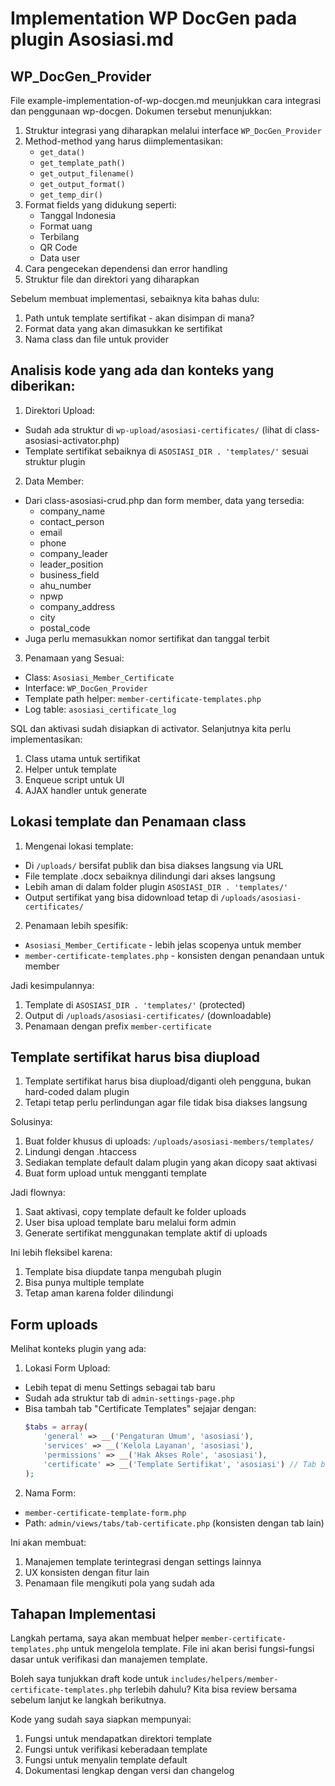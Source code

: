 # Implementation WP DocGen pada plugin Asosiasi.md

## WP_DocGen_Provider

File example-implementation-of-wp-docgen.md meunjukkan cara integrasi dan penggunaan wp-docgen. Dokumen tersebut menunjukkan:

1. Struktur integrasi yang diharapkan melalui interface `WP_DocGen_Provider`
2. Method-method yang harus diimplementasikan:
   - `get_data()`
   - `get_template_path()`
   - `get_output_filename()` 
   - `get_output_format()`
   - `get_temp_dir()`
3. Format fields yang didukung seperti:
   - Tanggal Indonesia
   - Format uang 
   - Terbilang
   - QR Code
   - Data user
4. Cara pengecekan dependensi dan error handling
5. Struktur file dan direktori yang diharapkan

Sebelum membuat implementasi, sebaiknya kita bahas dulu:

1. Path untuk template sertifikat - akan disimpan di mana?
2. Format data yang akan dimasukkan ke sertifikat
3. Nama class dan file untuk provider

## Analisis kode yang ada dan konteks yang diberikan:

1. Direktori Upload:
- Sudah ada struktur di `wp-upload/asosiasi-certificates/` (lihat di class-asosiasi-activator.php)
- Template sertifikat sebaiknya di `ASOSIASI_DIR . 'templates/'` sesuai struktur plugin

2. Data Member:
- Dari class-asosiasi-crud.php dan form member, data yang tersedia:
  - company_name
  - contact_person
  - email
  - phone
  - company_leader
  - leader_position 
  - business_field
  - ahu_number
  - npwp
  - company_address
  - city
  - postal_code
- Juga perlu memasukkan nomor sertifikat dan tanggal terbit

3. Penamaan yang Sesuai:
- Class: `Asosiasi_Member_Certificate` 
- Interface: `WP_DocGen_Provider`
- Template path helper: `member-certificate-templates.php`
- Log table: `asosiasi_certificate_log`

SQL dan aktivasi sudah disiapkan di activator. Selanjutnya kita perlu implementasikan:

1. Class utama untuk sertifikat 
2. Helper untuk template
3. Enqueue script untuk UI
4. AJAX handler untuk generate

## Lokasi template dan Penamaan class

1. Mengenai lokasi template:
- Di `/uploads/` bersifat publik dan bisa diakses langsung via URL
- File template .docx sebaiknya dilindungi dari akses langsung
- Lebih aman di dalam folder plugin `ASOSIASI_DIR . 'templates/'`
- Output sertifikat yang bisa didownload tetap di `/uploads/asosiasi-certificates/`

2. Penamaan lebih spesifik:
- `Asosiasi_Member_Certificate` - lebih jelas scopenya untuk member
- `member-certificate-templates.php` - konsisten dengan penandaan untuk member

Jadi kesimpulannya:
1. Template di `ASOSIASI_DIR . 'templates/'` (protected)
2. Output di `/uploads/asosiasi-certificates/` (downloadable)
3. Penamaan dengan prefix `member-certificate` 

## Template sertifikat harus bisa diupload 

1. Template sertifikat harus bisa diupload/diganti oleh pengguna, bukan hard-coded dalam plugin
2. Tetapi tetap perlu perlindungan agar file tidak bisa diakses langsung

Solusinya:
1. Buat folder khusus di uploads: `/uploads/asosiasi-members/templates/` 
2. Lindungi dengan .htaccess
3. Sediakan template default dalam plugin yang akan dicopy saat aktivasi
4. Buat form upload untuk mengganti template

Jadi flownya:
1. Saat aktivasi, copy template default ke folder uploads
2. User bisa upload template baru melalui form admin
3. Generate sertifikat menggunakan template aktif di uploads

Ini lebih fleksibel karena:
1. Template bisa diupdate tanpa mengubah plugin
2. Bisa punya multiple template
3. Tetap aman karena folder dilindungi

## Form uploads

Melihat konteks plugin yang ada:

1. Lokasi Form Upload:
- Lebih tepat di menu Settings sebagai tab baru
- Sudah ada struktur tab di `admin-settings-page.php`
- Bisa tambah tab "Certificate Templates" sejajar dengan:
  ```php
  $tabs = array(
      'general' => __('Pengaturan Umum', 'asosiasi'),
      'services' => __('Kelola Layanan', 'asosiasi'),
      'permissions' => __('Hak Akses Role', 'asosiasi'),
      'certificate' => __('Template Sertifikat', 'asosiasi') // Tab baru
  );
  ```

2. Nama Form:
- `member-certificate-template-form.php`
- Path: `admin/views/tabs/tab-certificate.php` (konsisten dengan tab lain)

Ini akan membuat:
1. Manajemen template terintegrasi dengan settings lainnya
2. UX konsisten dengan fitur lain
3. Penamaan file mengikuti pola yang sudah ada

## Tahapan Implementasi


Langkah pertama, saya akan membuat helper `member-certificate-templates.php` untuk mengelola template. File ini akan berisi fungsi-fungsi dasar untuk verifikasi dan manajemen template.

Boleh saya tunjukkan draft kode untuk `includes/helpers/member-certificate-templates.php` terlebih dahulu? Kita bisa review bersama sebelum lanjut ke langkah berikutnya.

Kode yang sudah saya siapkan mempunyai:
1. Fungsi untuk mendapatkan direktori template
2. Fungsi untuk verifikasi keberadaan template
3. Fungsi untuk menyalin template default
4. Dokumentasi lengkap dengan versi dan changelog
